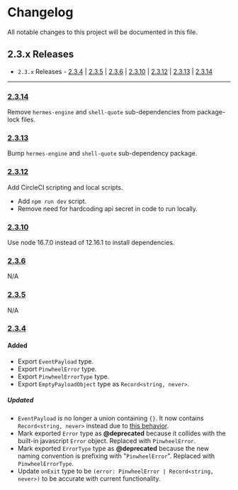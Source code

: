 # Changelog

All notable changes to this project will be documented in this file.

## 2.3.x Releases

- `2.3.x` Releases - [2.3.4](#234) | [2.3.5](#235) | [2.3.6](#236) | [2.3.10](#2310) | [2.3.12](#2312) | [2.3.13](#2313) | [2.3.14](#2314)

---

### [2.3.14](https://github.com/underdog-tech/react-native-pinwheel/releases/tag/2.3.14)

Remove `hermes-engine` and `shell-quote` sub-dependencies from package-lock files.

### [2.3.13](https://github.com/underdog-tech/react-native-pinwheel/releases/tag/2.3.13)

Bump `hermes-engine` and `shell-quote` sub-dependency package.

### [2.3.12](https://github.com/underdog-tech/react-native-pinwheel/releases/tag/2.3.12)

Add CircleCI scripting and local scripts.
- Add `npm run dev` script.
- Remove need for hardcoding api secret in code to run locally.

### [2.3.10](https://github.com/underdog-tech/react-native-pinwheel/releases/tag/2.3.10)

Use node 16.7.0 instead of 12.16.1 to install dependencies.

### [2.3.6](https://github.com/underdog-tech/react-native-pinwheel/releases/tag/2.3.6)

N/A

### [2.3.5](https://github.com/underdog-tech/react-native-pinwheel/releases/tag/2.3.5)

N/A

### [2.3.4](https://github.com/underdog-tech/react-native-pinwheel/releases/tag/2.3.4)

#### Added

- Export `EventPayload` type.
- Export `PinwheelError` type.
- Export `PinwheelErrorType` type.
- Export `EmptyPayloadObject` type as `Record<string, never>`.

##### Updated

- `EventPayload` is no longer a union containing `{}`. It now contains `Record<string, never>` instead due to [this behavior](https://github.com/Microsoft/TypeScript/wiki/FAQ#why-are-all-types-assignable-to-empty-interfaces).
- Mark exported `Error` type as **@deprecated** because it collides with the built-in javascript `Error` object. Replaced with `PinwheelError`.
- Mark exported `ErrorType` type as **@deprecated** because the new naming convention is prefixing with "`PinwheelError`". Replaced with `PinwheelErrorType`.
- Update `onExit` type to be `(error: PinwheelError | Record<string, never>)` to be accurate with current functionality.

